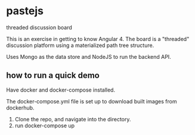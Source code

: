 # pastejs
threaded discussion board

This is an exercise in getting to know Angular 4. The board is a "threaded" discussion platform using a materialized path tree structure.

Uses Mongo as the data store and NodeJS to run the backend API.

## how to run a quick demo

Have docker and docker-compose installed.

The docker-compose.yml file is set up to download built images from dockerhub.

1. Clone the repo, and navigate into the directory.
2. run docker-compose up
